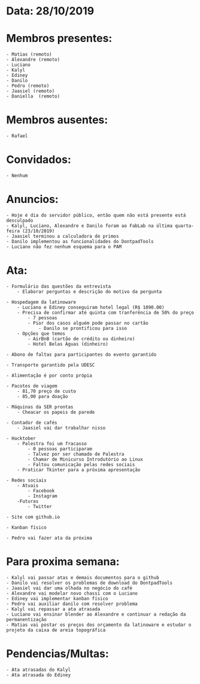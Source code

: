 # Data: 28/10/2019

# Membros presentes:
	- Matias (remoto)
	- Alexandre (remoto)
	- Luciano 
	- Kalyl
	- Ediney
	- Danilo
	- Pedro (remoto)
	- Jaasiel (remoto)
	- Daniella	(remoto)

# Membros ausentes:
	- Rafael

# Convidados:
	- Nenhum

# Anuncios:
	- Hoje é dia do servidor público, então quem não está presente está desculpado
	- Kalyl, Luciano, Alexandre e Danilo foram ao FabLab na última quarta-feira (23/10/2019)
	- Jaasiel terminou a calculadora de primos
	- Danilo implementou as funcionalidades do DontpadTools
	- Luciano não fez nenhum esquema para o PAM

# Ata:
	- Formulário das questões da entrevista
		- Elaborar perguntas e descrição do motivo da pergunta

	- Hospedagem da latinoware
		- Luciano e Ediney conseguiram hotel legal (R$ 1090.00)
		- Precisa de confirmar até quinta com tranferência de 50% do preço
			- 7 pessoas
			- Pior dos casos alguém pode passar no cartão 
				- Danilo se prontificou para isso
		- Opções que temos
			- AirBnB (cartão de crédito ou dinheiro)
			- Hotel Belas Águas (dinheiro)

	- Abono de faltas para participantes do evento garantido
	
	- Transporte garantido pela UDESC

	- Alimentação é por conto própia
	
	- Pacotes de viagem 
		- 81,70 preço de custo
		- 85,00 para doação

	- Máquinas da SER prontas
		- Cheacar os papeis de parede

	- Contador de cafés
		- Jaasiel vai dar trabalhar nisso

	- Hacktober
		- Palestra foi um fracasso
			- 0 pessoas participaram
			- Talvez por ser chamado de Palestra
			- Chamar de Minicurso Introdutório ao Linux
			- Faltou comunicação pelas redes sociais
		- Praticar Tkinter para a próxima apresentação

	- Redes sociais
		- Atuais
			- Facebook
			- Instagram
		-Futuras
			- Twitter
		
	- Site com github.io

	- Kanban físico
		
	- Pedro vai fazer ata da próxima

# Para proxima semana:
	- Kalyl vai passar atas e demais documentos para o github 
	- Danilo vai resolver os problemas de download do DontpadTools
	- Jaasiel vai dar uma olhada no negócio do café
	- Alexandre vai modelar novo chassi com o Luciano
	- Ediney vai implementar kanban físico 
	- Pedro vai auxiliar danilo com resolver problema
	- Kalyl vai repassar a ata atrasada 
	- Luciano vai ensinar blender ao Alexandre e continuar a redação da permanentização
	- Matias vai postar os preços dos orçamento da latinoware e estudar o projeto da caixa de areia topográfica

# Pendencias/Multas:
	- Ata atrasadas do Kalyl
	- Ata atrasada do Ediney